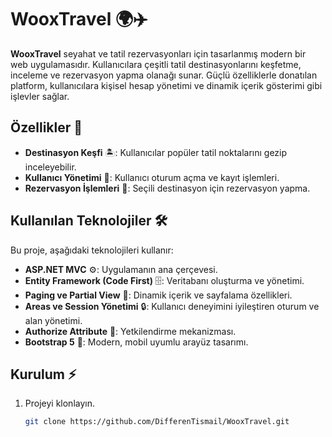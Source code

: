# WooxTravel 🌍✈️

**WooxTravel** seyahat ve tatil rezervasyonları için tasarlanmış modern bir web uygulamasıdır. Kullanıcılara çeşitli tatil destinasyonlarını keşfetme, inceleme ve rezervasyon yapma olanağı sunar. Güçlü özelliklerle donatılan platform, kullanıcılara kişisel hesap yönetimi ve dinamik içerik gösterimi gibi işlevler sağlar.

## Özellikler 🚀
- **Destinasyon Keşfi** 🏝️: Kullanıcılar popüler tatil noktalarını gezip inceleyebilir.
- **Kullanıcı Yönetimi** 👤: Kullanıcı oturum açma ve kayıt işlemleri.
- **Rezervasyon İşlemleri** 📝: Seçili destinasyon için rezervasyon yapma.

## Kullanılan Teknolojiler 🛠️

Bu proje, aşağıdaki teknolojileri kullanır:
- **ASP.NET MVC** ⚙️: Uygulamanın ana çerçevesi.
- **Entity Framework (Code First)** 🗄️: Veritabanı oluşturma ve yönetimi.
- **Paging ve Partial View** 📄: Dinamik içerik ve sayfalama özellikleri.
- **Areas ve Session Yönetimi** 🔒: Kullanıcı deneyimini iyileştiren oturum ve alan yönetimi.
- **Authorize Attribute** 🔑: Yetkilendirme mekanizması.
- **Bootstrap 5** 🎨: Modern, mobil uyumlu arayüz tasarımı.

## Kurulum ⚡
1. Projeyi klonlayın.
   ```bash
   git clone https://github.com/DifferenTismail/WooxTravel.git
